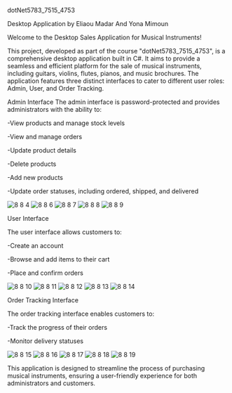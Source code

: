 dotNet5783_7515_4753

Desktop Application by Eliaou Madar And Yona Mimoun


Welcome to the Desktop Sales Application for Musical Instruments!

This project, developed as part of the course "dotNet5783_7515_4753", is a comprehensive desktop application built in C#. It aims to provide a seamless and efficient platform for the sale of musical instruments, including guitars, violins, flutes, pianos, and music brochures. The application features three distinct interfaces to cater to different user roles: Admin, User, and Order Tracking.

Admin Interface
The admin interface is password-protected and provides administrators with the ability to:

-View products and manage stock levels

-View and manage orders

-Update product details

-Delete products

-Add new products

-Update order statuses, including ordered, shipped, and delivered

![8 8 4](https://github.com/user-attachments/assets/ce2cc9d3-1db3-428f-9322-6ec039c6cc1f)
![8 8 6](https://github.com/user-attachments/assets/e65f9f5e-90f9-4f79-8a40-fb215900221c)
![8 8 7](https://github.com/user-attachments/assets/03d72b0f-7b46-41da-b7fe-0ac40bf8b19e)
![8 8 8](https://github.com/user-attachments/assets/98d590ff-63cd-42cd-b1ff-59ec51cb016f)
![8 8 9](https://github.com/user-attachments/assets/e340f660-e87f-4afd-8adc-7869e6c6f935)

User Interface

The user interface allows customers to:

-Create an account

-Browse and add items to their cart

-Place and confirm orders


![8 8 10](https://github.com/user-attachments/assets/7e6e7b6d-195a-40e7-93fc-745f5a02dbba)
![8 8 11](https://github.com/user-attachments/assets/42928d2a-7072-467d-8d74-84e4b02faf0c)
![8 8 12](https://github.com/user-attachments/assets/48b871c2-9d10-4c9c-9dcc-e0ee63cc5534)
![8 8 13](https://github.com/user-attachments/assets/98f94ed8-d1ce-47ad-95fc-347201c1f369)
![8 8 14](https://github.com/user-attachments/assets/6e6edbf0-1171-4fe1-8b43-29e3a9048fc7)

Order Tracking Interface

The order tracking interface enables customers to:

-Track the progress of their orders

-Monitor delivery statuses

![8 8 15](https://github.com/user-attachments/assets/fddfdeba-dd7e-4cb3-b24a-59a1013bfa9f)
![8 8 16](https://github.com/user-attachments/assets/5501d80a-0e43-40f5-bc54-6b8be1abe409)
![8 8 17](https://github.com/user-attachments/assets/fa79b626-cb94-4585-bdfe-821a8a7307d0)
![8 8 18](https://github.com/user-attachments/assets/2e13878a-2220-4ae1-819b-78a7a0a65405)
![8 8 19](https://github.com/user-attachments/assets/3f08be7f-730c-491f-8b62-e0105ab985dc)

This application is designed to streamline the process of purchasing musical instruments, ensuring a user-friendly experience for both administrators and customers.
